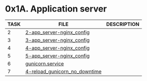 # 0x1A. Application server

| TASK | FILE                                                             | DESCRIPTION |
| ---- | --------------------------------------------------------         | ----------- |
| 2    | [2-app_server-nginx_config](./2-app_server-nginx_config)         |             |
| 3    | [3-app_server-nginx_config](./3-app_server-nginx_config)         |             |
| 4    | [4-app_server-nginx_config](./4-app_server-nginx_config)         |             |
| 5    | [5-app_server-nginx_config](./5-app_server-nginx_config)         |             |
| 6    | [gunicorn.service](./gunicorn.service)                           |             |
| 7    | [4-reload_gunicorn_no_downtime](./4-reload_gunicorn_no_downtime) |             |
